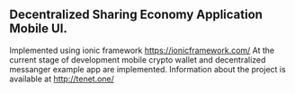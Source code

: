 ## Decentralized Sharing Economy Application Mobile UI.
Implemented using ionic framework https://ionicframework.com/
At the current stage of development mobile crypto wallet and decentralized messanger example app are implemented.
Information about the project is available at http://tenet.one/
